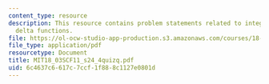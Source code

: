 ```yaml
---
content_type: resource
description: This resource contains problem statements related to integration with
  delta functions.
file: https://ol-ocw-studio-app-production.s3.amazonaws.com/courses/18-03sc-differential-equations-fall-2011/6c4637c6617c7ccf1f888c1127e0801d_MIT18_03SCF11_s24_4quizq.pdf
file_type: application/pdf
resourcetype: Document
title: MIT18_03SCF11_s24_4quizq.pdf
uid: 6c4637c6-617c-7ccf-1f88-8c1127e0801d
---
```

